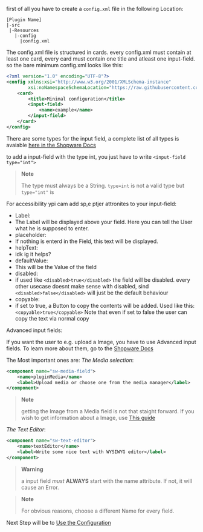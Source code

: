  first of all you have to create a `config.xml` file in the following Location:
 ```
 [Plugin Name]
 |-src
  |-Resources
    |-config
      |config.xml
 ```
 
The config.xml file is structured in cards. every config.xml must contain at least one card, every card must contain one title and atleast one input-field. so the bare minimum config.xml looks like this:
```xml
<?xml version="1.0" encoding="UTF-8"?>
<config xmlns:xsi="http://www.w3.org/2001/XMLSchema-instance"
        xsi:noNamespaceSchemaLocation="https://raw.githubusercontent.com/shopware/platform/trunk/src/Core/System/SystemConfig/Schema/config.xsd">
    <card>
        <title>Minimal configuration</title>
        <input-field>
            <name>example</name>
        </input-field>
    </card>
</config>
```

There are some types for the input field, a complete list of all types is avaiable [here in the Shopware Docs](https://developer.shopware.com/docs/guides/plugins/plugins/plugin-fundamentals/add-plugin-configuration#the-different-types-of-input-field)

to add a input-field with the type int, you just have to write `<input-field type="int">` 

>__Note__
>
> The type must always be a String. `type=int` is not a valid type but `type="int"` is

For accessibility ypi cam add sp,e ptjer attronites to your input-field:

- Label:
-   The Label will be displayed above your field. Here you can tell the User what he is supposed to enter.
- placeholder:
-   If nothing is enterd in the Field, this text will be displayed. 
- helpText:
-   idk ig it helps?
- defaultValue:
-   This will be the Value of the field
- disabled:
-   if used like `<disabled>true</disabled>` the field will be disabled. every other usecase doesnt make sense with disabled, sind `<disabled>false</disabled>` will just be the default behaviour
- copyable:
-   if set to true, a Button to copy the contents will be added. Used like this: `<copyable>true</copyable>` Note that even if set to false the user can copy the text via normal copy


Advanced input fields:

If you want the user to e.g. upload a Image, you have to use Advanced input fields. To learn more about them, go to the [Shopware Docs](https://developer.shopware.com/docs/guides/plugins/plugins/plugin-fundamentals/add-plugin-configuration#advanced-custom-input-fields)

The Most important ones are:
*The Media selection*:
```xml
<component name="sw-media-field">
    <name>pluginMedia</name>
    <label>Upload media or choose one from the media manager</label>
</component>
```

> __Note__
>
> getting the Image from a Media field is not that staight forward. If you wish to get information about a Image, use [This guide](https://github.com/kollhdxdlp/ShopwarePluginQuickstartGuide/blob/main/sideguids/showImage.md)

*The Text Editor*:
```xml
<component name="sw-text-editor">
    <name>textEditor</name>
    <label>Write some nice text with WYSIWYG editor</label>
</component>
```

>__Warning__
>
> a input field *must* **ALWAYS** start with the name attribute. If not, it will cause an Error.


>__Note__
> 
> For obvious reasons, choose a different Name for every field.


Next Step will be to [Use the Configuration](https://github.com/kollhdxdlp/ShopwarePluginQuickstartGuide/blob/main/UseConfiguration.md)



